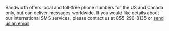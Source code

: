 Bandwidth offers local and toll-free phone numbers for the US and Canada only, but can deliver messages worldwide. If you would like details about our international SMS services, please contact us at 855-290-8135 or [send us an email](mailto:letstalk@bandwidth.com).
